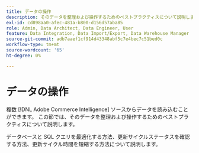 ```yaml
---
title: データの操作
description: そのデータを整理および操作するためのベストプラクティスについて説明します。
exl-id: cd898aa0-afec-481a-b800-d156d57aba85
role: Admin, Data Architect, Data Engineer, User
feature: Data Integration, Data Import/Export, Data Warehouse Manager
source-git-commit: adb7aaef1cf914d43348abf5c7e4bec7c51bed0c
workflow-type: tm+mt
source-wordcount: '65'
ht-degree: 0%

---
```


# データの操作

複数 [!DNL Adobe Commerce Intelligence] ソースからデータを読み込むことができます。 この節では、そのデータを整理および操作するためのベストプラクティスについて説明します。

データベースと SQL クエリを最適化する方法、更新サイクルステータスを確認する方法、更新サイクル時間を短縮する方法について説明します。

